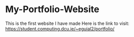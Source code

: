 # My-Portfolio-Website

This is the first website I have made
Here is the link to visit: https://student.computing.dcu.ie/~eguial2/portfolio/

